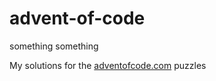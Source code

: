 # advent-of-code

something something

My solutions for the [adventofcode.com](adventofcode.com) puzzles
